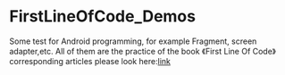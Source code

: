 # FirstLineOfCode_Demos
Some test for Android programming, for example Fragment, screen adapter,etc. All of them are the practice of the book 《First Line Of Code》  
corresponding articles please look here:[link](https://www.jianshu.com/u/c716848cef8e)
